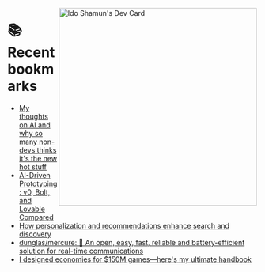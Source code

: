 <a href="https://app.daily.dev/idoshamun"><img src="https://api.daily.dev/devcards/v2/28849d86070e4c099c877ab6837c61f0.png?type=default&r=auy" align="right" width="400" alt="Ido Shamun's Dev Card"/></a>

# 📚 Recent bookmarks
<!-- BOOKMARKS:START -->
- [My thoughts on AI and why so many non-devs thinks it&#39;s the new hot stuff](https://app.daily.dev/posts/0M0prbb62?utm_source=rss&utm_medium=bookmarks&utm_campaign=28849d86070e4c099c877ab6837c61f0)
- [AI-Driven Prototyping: v0, Bolt, and Lovable Compared](https://app.daily.dev/posts/c7lMWlzzQ?utm_source=rss&utm_medium=bookmarks&utm_campaign=28849d86070e4c099c877ab6837c61f0)
- [How personalization and recommendations enhance search and discovery](https://app.daily.dev/posts/jCTXL2462?utm_source=rss&utm_medium=bookmarks&utm_campaign=28849d86070e4c099c877ab6837c61f0)
- [dunglas/mercure: 🪽 An open, easy, fast, reliable and battery-efficient solution for real-time communications](https://app.daily.dev/posts/fCuD3BJJJ?utm_source=rss&utm_medium=bookmarks&utm_campaign=28849d86070e4c099c877ab6837c61f0)
- [I designed economies for $150M games—here&#39;s my ultimate handbook](https://app.daily.dev/posts/YZwPt7zzq?utm_source=rss&utm_medium=bookmarks&utm_campaign=28849d86070e4c099c877ab6837c61f0)
<!-- BOOKMARKS:END -->
